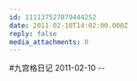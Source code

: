 ```yaml
---
id: 111137527879444252
date: 2011-02-10T14:02:00.000Z
reply: false
media_attachments: 0
---
```


#九宫格日记 2011-02-10 --

